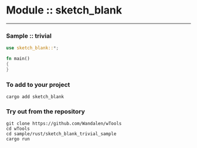 # Module :: sketch_blank

___

### Sample :: trivial

``` rust sample test
use sketch_blank::*;

fn main()
{
}
```

### To add to your project

```
cargo add sketch_blank
```

### Try out from the repository

``` shell test
git clone https://github.com/Wandalen/wTools
cd wTools
cd sample/rust/sketch_blank_trivial_sample
cargo run
```
